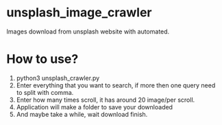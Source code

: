 # unsplash_image_crawler
Images download from unsplash website with automated.

# How to use?
1. python3 unsplash_crawler.py
2. Enter everything that you want to search, if more then one query need to split with comma.
3. Enter how many times scroll, it has around 20 image/per scroll.
4. Application will make a folder to save your downloaded
5. And maybe take a while, wait download finish.


